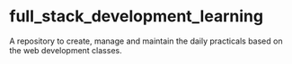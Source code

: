 # full_stack_development_learning
A repository to create, manage and maintain the daily practicals based on the web development classes.
